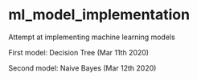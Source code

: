 # ml_model_implementation
Attempt at implementing machine learning models

First model: Decision Tree (Mar 11th 2020)

Second model: Naive Bayes (Mar 12th 2020)